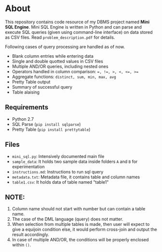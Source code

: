 # About
This repository contains code resource of my DBMS project named **Mini SQL Engine**.
Mini SQL Engine is written in Python and can parse and execute SQL queries (given using command-line interface) on data stored as CSV files. Read ```problem_description.pdf``` for details.  

 Following cases of query processing are handled as of now.
- Blank column entries while entering data
- Single and double quotted values in CSV files
- Multiple AND/OR queries, including nested ones
- Operators handled in column comparison: `=, !=, >, <, <=, >=`
- Aggregate functions: `distinct, sum, min, max, avg`
- Pretty Table output
- Summary of successful query
- Table alaising

## Requirements
- Python 2.7 
- SQL Parse (```pip install sqlparse```)
- Pretty Table (```pip install prettytable```)

## Files
- ```mini_sql.py```: Intensively documented main file 
- ```sample_data```: It holds two sample data inside folders ```A``` and ```B``` for experimentation
- ```instructions.md```: Instructions to run sql query
- ```metadata.txt```: Metadata file, it contains table and column names
- ```table1.csv```: It holds data of table named "table1"
  
## NOTE:
1. Column name should not start with number but can contain a table name. 
2. The case of the DML language (query) does not matter.
4. When selection from multiple tables is made, then user will expect to give a equijoin condition else, it would perform cross-join and output the result accordingly.
5. In case of multiple AND/OR, the conditions will be properly enclosed within ```()```.
